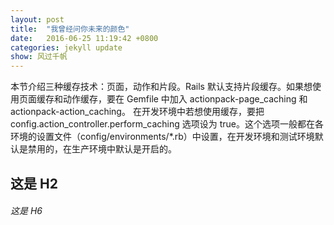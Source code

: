 ```yaml
---
layout: post
title:  "我曾经问你未来的颜色"
date:   2016-06-25 11:19:42 +0800
categories: jekyll update
show: 风过千帆
---
```

本节介绍三种缓存技术：页面，动作和片段。Rails 默认支持片段缓存。如果想使用页面缓存和动作缓存，要在 Gemfile 中加入 actionpack-page_caching 和 actionpack-action_caching。
在开发环境中若想使用缓存，要把 config.action_controller.perform_caching 选项设为 true。这个选项一般都在各环境的设置文件（config/environments/*.rb）中设置，在开发环境和测试环境默认是禁用的，在生产环境中默认是开启的。

## 这是 H2

###### 这是 H6
